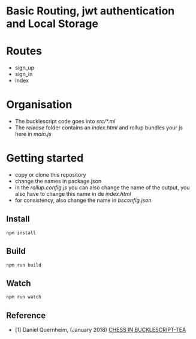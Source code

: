 # Basic Routing, jwt authentication and Local Storage

# Routes

* sign_up
* sign_in
* Index

# Organisation

* The bucklescript code goes into _src/*.ml_
* The _release_ folder contains an _index.html_ and rollup bundles your js here in _main.js_

# Getting started

* copy or clone this repository
* change the names in package.json
* in the _rollup.config.js_ you can also change the name of the output, you also have to change this name in de _index.html_
* for consistency, also change the name in _bsconfig.json_

## Install

```
npm install
```

## Build

```
npm run build
```

## Watch

```
npm run watch
```

## Reference

* [1] Daniel Quernheim, (January 2018) [CHESS IN BUCKLESCRIPT-TEA](https://quernd.github.io/tutorials/tea-chess/index.html)
